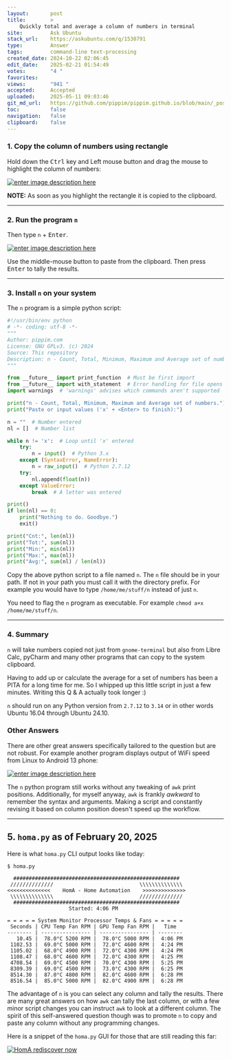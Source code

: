 ```yaml
---
layout:       post
title:        >
    Quickly total and average a column of numbers in terminal
site:         Ask Ubuntu
stack_url:    https://askubuntu.com/q/1530791
type:         Answer
tags:         command-line text-processing
created_date: 2024-10-22 02:06:45
edit_date:    2025-02-21 01:54:49
votes:        "4 "
favorites:    
views:        "941 "
accepted:     Accepted
uploaded:     2025-05-11 09:03:46
git_md_url:   https://github.com/pippim/pippim.github.io/blob/main/_posts/2024/2024-10-22-Quickly-total-and-average-a-column-of-numbers-in-terminal.md
toc:          false
navigation:   false
clipboard:    false
---
```


### 1. Copy the column of numbers using rectangle

Hold down the <kbd>Ctrl</kbd> key and Left mouse button and drag the mouse to highlight the column of numbers:

[![enter image description here][1]][1]

**NOTE:** As soon as you highlight the rectangle it is copied to the clipboard.

---

### 2. Run the program `n`

Then type `n` + <kbd>Enter</kbd>.

[![enter image description here][2]][2]

Use the middle-mouse button to paste from the clipboard. Then press <kbd>Enter</kbd> to tally the results.

---

### 3. Install `n` on your system

The `n` program is a simple python script:

``` python
#!/usr/bin/env python
# -*- coding: utf-8 -*-
"""
Author: pippim.com
License: GNU GPLv3. (c) 2024
Source: This repository
Description: n - Count, Total, Minimum, Maximum and Average set of numbers.
"""

from __future__ import print_function  # Must be first import
from __future__ import with_statement  # Error handling for file opens
import warnings  # 'warnings' advises which commands aren't supported

print("n - Count, Total, Minimum, Maximum and Average set of numbers.")
print("Paste or input values ('x' + <Enter> to finish):")

n = ""  # Number entered
nl = []  # Number list

while n != 'x':  # Loop until 'x' entered
    try:
        n = input()  # Python 3.x
    except (SyntaxError, NameError):
        n = raw_input()  # Python 2.7.12
    try:
        nl.append(float(n))
    except ValueError:
        break  # A letter was entered

print()
if len(nl) == 0:
    print("Nothing to do. Goodbye.")
    exit()

print("Cnt:", len(nl))
print("Tot:", sum(nl))
print("Min:", min(nl))
print("Max:", max(nl))
print("Avg:", sum(nl) / len(nl))

```

Copy the above python script to a file named `n`. The `n` file should be in your path. If not in your path you must call it with the directory prefix. For example you would have to type `/home/me/stuff/n` instead of just `n`.

You need to flag the `n` program as executable. For example `chmod a+x /home/me/stuff/n`.

---

### 4. Summary

`n` will take numbers copied not just from `gnome-terminal` but also from Libre Calc, pyCharm and many other programs that can copy to the system clipboard.

Having to add up or calculate the average for a set of numbers has been a PITA for a long time for me. So I whipped up this little script in just a few minutes. Writing this Q & A actually took longer :)

`n` should run on any Python version from `2.7.12` to `3.14` or in other words Ubuntu 16.04 through Ubuntu 24.10.

### Other Answers

There are other great answers specifically tailored to the question but are not robust. For example another program displays output of WiFi speed from Linux to Android 13 phone:

[![enter image description here][3]][3]

The `n` python program still works without any tweaking of `awk` print positions. Additionally, for myself anyway, `awk` is frankly *awkward* to remember the syntax and arguments. Making a script and constantly revising it based on column position doesn't speed up the workflow.


---

## 5. `homa.py` as of February 20, 2025

Here is what `homa.py` CLI output looks like today:

``` shell
$ homa.py

  ######################################################
 //////////////                            \\\\\\\\\\\\\\
<<<<<<<<<<<<<<    HomA - Home Automation    >>>>>>>>>>>>>>
 \\\\\\\\\\\\\\                            //////////////
  ######################################################
                    Started: 4:06 PM

= = = = = System Monitor Processor Temps & Fans = = = = =
 Seconds | CPU Temp Fan RPM | GPU Temp Fan RPM |   Time  
-------- | ---------------- | ---------------- | --------
   10.45 |  78.0°C 5200 RPM |  78.0°C 5000 RPM |  4:06 PM
 1102.53 |  69.0°C 5000 RPM |  72.0°C 4600 RPM |  4:24 PM
 1105.02 |  68.0°C 4900 RPM |  72.0°C 4300 RPM |  4:24 PM
 1108.47 |  68.0°C 4600 RPM |  72.0°C 4300 RPM |  4:25 PM
 4708.54 |  69.0°C 4500 RPM |  70.0°C 4300 RPM |  5:25 PM
 8309.39 |  69.0°C 4500 RPM |  73.0°C 4300 RPM |  6:25 PM
 8514.30 |  87.0°C 4800 RPM |  82.0°C 4600 RPM |  6:28 PM
 8516.54 |  85.0°C 5000 RPM |  82.0°C 4900 RPM |  6:28 PM
```

The advantage of `n` is you can select any column and tally the results. There are many great answers on how `awk` can tally the last column, or with a few minor script changes you can instruct `awk` to look at a different column. The spirit of this self-answered question though was to promote `n` to copy and paste any column without any programming changes.

Here is a snippet of the `homa.py` GUI for those that are still reading this far:

[![HomA rediscover now][4]][4]


  [1]: https://pippim.github.io/assets/img/posts/2024/UmZ1kQXE.png
  [2]: https://pippim.github.io/assets/img/posts/2024/lQKxfrA9.png
  [3]: https://pippim.github.io/assets/img/posts/2024/AfKHiY8J.png
  [4]: https://pippim.github.io/assets/img/posts/2024/65LFa46B.gif
